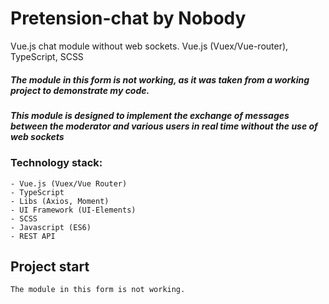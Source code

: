 # Pretension-chat by Nobody
Vue.js chat module without web sockets. Vue.js (Vuex/Vue-router), TypeScript, SCSS

##### The module in this form is not working, as it was taken from a working project to demonstrate my code.

##### This module is designed to implement the exchange of messages between the moderator and various users in real time without the use of web sockets
### Technology stack:
```
- Vue.js (Vuex/Vue Router)
- TypeScript
- Libs (Axios, Moment)
- UI Framework (UI-Elements)
- SCSS
- Javascript (ES6)
- REST API
```

## Project start
```
The module in this form is not working.
```
